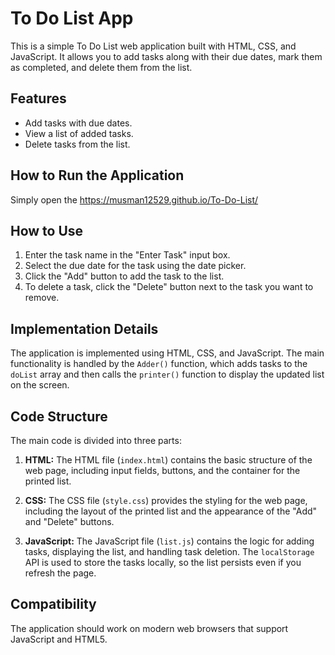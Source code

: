# To Do List App

This is a simple To Do List web application built with HTML, CSS, and JavaScript. It allows you to add tasks along with their due dates, mark them as completed, and delete them from the list.

## Features

- Add tasks with due dates.
- View a list of added tasks.
- Delete tasks from the list.

## How to Run the Application

Simply open the https://musman12529.github.io/To-Do-List/

## How to Use

1. Enter the task name in the "Enter Task" input box.
2. Select the due date for the task using the date picker.
3. Click the "Add" button to add the task to the list.
4. To delete a task, click the "Delete" button next to the task you want to remove.

## Implementation Details

The application is implemented using HTML, CSS, and JavaScript. The main functionality is handled by the `Adder()` function, which adds tasks to the `doList` array and then calls the `printer()` function to display the updated list on the screen.

## Code Structure

The main code is divided into three parts:

1. **HTML:** The HTML file (`index.html`) contains the basic structure of the web page, including input fields, buttons, and the container for the printed list.

2. **CSS:** The CSS file (`style.css`) provides the styling for the web page, including the layout of the printed list and the appearance of the "Add" and "Delete" buttons.

3. **JavaScript:** The JavaScript file (`list.js`) contains the logic for adding tasks, displaying the list, and handling task deletion. The `localStorage` API is used to store the tasks locally, so the list persists even if you refresh the page.

## Compatibility

The application should work on modern web browsers that support JavaScript and HTML5.


